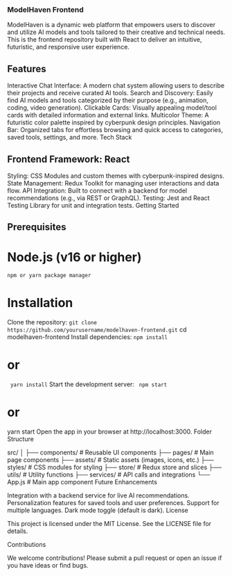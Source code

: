 ### ModelHaven Frontend

ModelHaven is a dynamic web platform that empowers users to discover and utilize AI models and tools tailored to their creative and technical needs. This is the frontend repository built with React to deliver an intuitive, futuristic, and responsive user experience.

## Features

Interactive Chat Interface: A modern chat system allowing users to describe their projects and receive curated AI tools.
Search and Discovery: Easily find AI models and tools categorized by their purpose (e.g., animation, coding, video generation).
Clickable Cards: Visually appealing model/tool cards with detailed information and external links.
Multicolor Theme: A futuristic color palette inspired by cyberpunk design principles.
Navigation Bar: Organized tabs for effortless browsing and quick access to categories, saved tools, settings, and more.
Tech Stack

## Frontend Framework: React
Styling: CSS Modules and custom themes with cyberpunk-inspired designs.
State Management: Redux Toolkit for managing user interactions and data flow.
API Integration: Built to connect with a backend for model recommendations (e.g., via REST or GraphQL).
Testing: Jest and React Testing Library for unit and integration tests.
Getting Started

## Prerequisites
# Node.js (v16 or higher)
```npm or yarn package manager```
# Installation
Clone the repository:
``` git clone https://github.com/yourusername/modelhaven-frontend.git ```
cd modelhaven-frontend
Install dependencies:
``` npm install ```
# or
``` yarn install```
Start the development server:
``` npm start```
# or
yarn start
Open the app in your browser at http://localhost:3000.
Folder Structure

src/
│
├── components/         # Reusable UI components
├── pages/              # Main page components
├── assets/             # Static assets (images, icons, etc.)
├── styles/             # CSS modules for styling
├── store/              # Redux store and slices
├── utils/              # Utility functions
├── services/           # API calls and integrations
└── App.js              # Main app component
Future Enhancements

Integration with a backend service for live AI recommendations.
Personalization features for saved tools and user preferences.
Support for multiple languages.
Dark mode toggle (default is dark).
License

This project is licensed under the MIT License. See the LICENSE file for details.

Contributions

We welcome contributions! Please submit a pull request or open an issue if you have ideas or find bugs.
